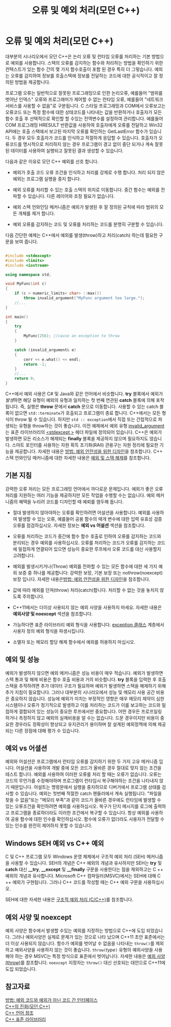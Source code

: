 ﻿---
title: 오류 및 예외 처리(모던 C++)
ms.date: 05/07/2019
ms.topic: conceptual
ms.assetid: a6c111d0-24f9-4bbb-997d-3db4569761b7
ms.openlocfilehash: bb27a92347b327e22afc4f6bb2fb248c12290cae
ms.sourcegitcommit: da32511dd5baebe27451c0458a95f345144bd439
ms.translationtype: HT
ms.contentlocale: ko-KR
ms.lasthandoff: 05/07/2019
ms.locfileid: "65222150"
---
# <a name="errors-and-exception-handling-modern-c"></a>오류 및 예외 처리(모던 C++)

대부분의 시나리오에서 모던 C++은 논리 오류 및 런타임 오류를 처리하는 기본 방법으로 예외를 사용합니다. 스택의 오류를 감지하는 함수와 처리하는 방법을 확인하기 위한 컨텍스트가 있는 함수 간의 몇 가지 함수호출이 포함 된 경우 특히 더 그렇습니다. 예외는 오류를 감지하여 정보를 호출스택에 정보를 전달하는 코드에 대한 공식적이고 잘 정의된 방법을 제공합니다.

프로그램 오류는 일반적으로 잘못된 프로그래밍으로 인한 논리오류, 예를들어 "범위를 벗어난 인덱스" 오류와 프로그래머가 제어할 수 없는 런타임 오류, 예를들어 "네트워크 서비스를 사용할 수 없음"로 구분됩니다. C 스타일 프로그래밍과 COM에서 오류보고는 오류코드 또는 특정 함수에 대한 상태코드를 나타내는 값을 반환하거나 호출자가 모든 함수 호출 후 선택적으로 확인할 할 수있는 전역변수를 설정하여 관리합니다. 예를들어 COM 프로그래밍 HRESULT 반환값을 사용하여 호출자에게 오류를 전달하고 Win32 API에는 호출 스택에서 보고된 마지막 오류를 확인하는 GetLastError 함수가 있습니다. 두 경우 모두 호출자가 코드를 인식하고 적절하게 응답할 수 있습니다. 호출자가 오류코드를 명시적으로 처리하지 않는 경우 프로그램이 경고 없이 중단 되거나 계속 잘못된 데이터를 사용하여 실행되고 잘못된 결과 생성할 수 있습니다.

다음과 같은 이유로 모던 C++ 예외를 선호 합니다.

- 예외가 호출 코드 오류 조건을 인식하고 처리를 강제로 수행 합니다. 처리 되지 않은 예외는 프로그램 실행을 중지 합니다.

- 예외 오류를 처리할 수 있는 호출 스택의 위치로 이동합니다. 중간 함수는 예외를 전파할 수 있습니다. 다른 레이어와 조정 필요가 없습니다.

- 예외 스택 언와인딩 메커니즘은 예외가 발생된 후 잘 정의된 규칙에 따라 범위의 모든 개체를 제거 합니다.

- 예외 오류를 감지하는 코드 및 오류를 처리하는 코드를 분명히 구분할 수 있습니다.

다음 간단한 예제는 C++에서 예외를 발생(throw)하고 처리(catch) 하는데 필요한 구문을 보여 줍니다.

```cpp

#include <stdexcept>
#include <limits>
#include <iostream>

using namespace std;

void MyFunc(int c)
{
    if (c > numeric_limits< char> ::max())
        throw invalid_argument("MyFunc argument too large.");
    //...
}

int main()
{
    try
    {
        MyFunc(256); //cause an exception to throw
    }

    catch (invalid_argument& e)
    {
        cerr << e.what() << endl;
        return -1;
    }
    //...
    return 0;
}
```

C++에서 예외 사용은 C# 및 Java와 같은 언어에서 비슷합니다. **try** 블록에서 예외가 *발생*하면 해당 유형이 예외의 유형과 일치하는 첫 번째 연관된 **catch** 블록에 의해 포착됩니다. 즉, 실행은 **throw** 문에서 **catch** 문으로 이동합니다. 사용할 수 있는 catch 블록이 없으면 `std::terminate`가 호출되고 프로그램이 종료 합니다. C++에서는 모든 형식이 throw 될 수 있습니다. 하지만 `std :: exception`에서 직접 또는 간접적으로 파생되는 유형을 throw하는 것이 좋습니다. 이전 예제에서 예외 유형 [invalid_argument](../standard-library/invalid-argument-class.md)는 표준 라이브러리의 [\<stdexcept >](../standard-library/stdexcept.md) 헤더 파일에 정의되어 있습니다. C++은 예외가 발생하면 모든 리소스가 해제되는 **finally** 블록을 제공하지 않으며 필요하지도 않습니다. 스마트 포인터를 사용하는 자원 획득 초기화(RAII) 관용구는 자원 정리에 필요한 기능을 제공합니다. 자세한 내용은 [방법: 예외 안전성을 위한 디자인](../cpp/how-to-design-for-exception-safety.md)을 참조합니다. C++ 스택 언와인딩 메커니즘에 대한 자세한 내용은 [예외 및 스택 해제](../cpp/exceptions-and-stack-unwinding-in-cpp.md)를 참조합니다.

## <a name="basic-guidelines"></a>기본 지침

강력한 오류 처리는 모든 프로그래밍 언어에서 까다로운 문제입니다. 예외가 좋은 오류 처리를 지원하는 여러 기능을 제공하지만 모든 작업을 수행할 수는 없습니다. 예외 메커니즘의 혜택을 누리려 코드를 디자인할 때 예뢰를 염두해 둡니다.

- 절대 발생하지 않아야하는 오류를 확인하려면 어설션을 사용합니다. 예외를 사용하여 발생할 수 있는 오류, 예를들어 공용 함수의 매개 변수에 대한 입력 유효성 검증 오류를 점검하십시오. 자세한 정보는 **예외 vs 어설션** 섹션을 참조합니다.

- 오류를 처리하는 코드가 중간에 함수 함수 호출로 인하여 오류를 감지하는 코드와 분리되는 경우 예외를 사용하십시오. 오류를 처리하는 코드가 오류를 감지하는 코드에 밀접하게 연결되어 있으면 성능이 중요한 루프에서 오류 코드를 대신 사용할지 고려합니다.

- 예외를 발생시키거나(Throw) 예외를 전파할 수 있는 모든 함수에 대한 세 가지 예외 보증 중 하나를 제공합니다: 강력한 보장, 기본 보장 또는 nothrow(noexcept) 보장 입니다. 자세한 내용은[방법: 예외 안전성을 위한 디자인](../cpp/how-to-design-for-exception-safety.md)을 참조합니다.

- 값에 따라 예외를 던져(throw) 처리(catch)합니다. 처리할 수 없는 것을 놓치지 않도록 주의합니다.

- C++11에서는 더이상 사용되지 않는 예외 사양을 사용하지 마세요. 자세한 내용은 **예외사양 및 noexcept** 섹션을 참조합니다.

- 가능하다면 표준 라이브러리 예외 형식을 사용합니다. [exception 클래스](../standard-library/exception-class.md) 계층에서 사용자 정의 예외 형식을 파생시킵니다.

- 소멸자 또는 메모리 할당 해제 함수에서 예외를 허용하지 마십시오.

## <a name="exceptions-and-performance"></a>예외 및 성능

예외가 발생하지 않으면 예외 메커니즘은 성능 비용이 매우 적습니다. 예외가 발생하면 스택 통과 및 해제 비용은 함수 호출 비용과 거의 비슷합니다. **try** 블록을 입력한 후 호출 스택을 추적하려면 추가 데이터 구조가 필요하며 예외가 발생하면 스택을 해제하기 위해 추가 지침이 필요합니다. 그러나 대부분의 시나리오에서 성능 및 메모리 사용 공간 비용은 중요하지 않습니다. 성능에 예외가 미치는 부정적인 영향은 매우 메모리 제약이 심한 시스템이나 오류가 정기적으로 발생하고 이를 처리하는 코드가 이를 보고하는 코드와 밀접하게 결합되어 있는 성능이 중요한 루프에서만 중요합니다. 어떤 경우든 프로프일링 하거나 측정하지 않고 예외의 실제비용을 알 수는 없습니다. 드문 경우이지만 비용이 중요한 경우라도 정확성이 향상되고 유지관리가 용이하며 잘 설계된 예외정책에 의해 제공되는 다른 장점에 대해 평가 수 있습니다.

## <a name="exceptions-vs-assertions"></a>예외 vs 어셜션

예외와 어설션은 프로그램에서 런타임 오류를 감지하기 위한 두 가지 고유 메커니즘 입니다. 어설션을 사용하여 개발 중에 모든 코드가 올바른 경우 절대로 맞지 않는 조건을 테스트 합니다. 예외를 사용하여 이러한 오류를 처리 할 때는 오류가 없습니다. 오류는 코드의 무언가를 수정해야하며 프로그램이 런타임시 복구해야하는 조건을 나타내지 않기 때문입니다. 어설트는 명령문에서 실행을 중지하므로 디버거에서 프로그램 상태를 검사할 수 있습니다. 예외는 첫번째 적절한 catch 핸들러에서 계속 실행됩니다. "파일을 찾을 수 없음"또는 "메모리 부족"과 같이 코드가 올바른 경우에도 런타임에 발생할 수 있는 오류조건을 확인하려면 예외를 사용하십시오. 복구가 단지 메시지를 로그에 출력하고 프로그램을 종료하더라도 이러한 조건에서 복구할 수 있습니다. 항상 예외를 사용하여 공용 함수에 대한 인수를 확인하십시오. 함수에 오류가 없더라도 사용자가 전달할 수 있는 인수를 완전히 제어하지 못할 수 있습니다.

## <a name="c-exceptions-versus-windows-seh-exceptions"></a>Windows SEH 예외 vs C++ 예외

C 및 C++ 프로그램 모두 Windows 운영 체제에서 구조적 예외 처리 (SEH) 메커니즘을 사용할 수 있습니다. SEH의 개념은 C++ 예외의 개념과 유사하지만 SEH는 **try** 및 **catch** 대신 **__try**, **__except** 및 **__finally** 구문을 사용한다는 점을 제외하고는 C ++ 예외의 개념과 유사합니다. Microsoft C++ 컴파일러(MSVC)에서는 SEH에 대해 C ++ 예외가 구현됩니다. 그러나 C++ 코드를 작성할 때는 C++ 예외 구문을 사용하십시오.

SEH에 대한 자세한 내용은 [구조적 예외 처리 (C/C++)](../cpp/structured-exception-handling-c-cpp.md)를 참조합니다.

## <a name="exception-specifications-and-noexcept"></a>예외 사양 및 noexcept

예외 사양은 함수에서 발생할 수있는 예외를 지정하는 방법으로 C++에 도입 되었습니다. 그러나 예외사양은 실제로 문제가 있는 것으로 나타 났으며 C++11 초안 표준에서는 더 이상 사용되지 않습니다. 함수가 예외를 벗어날 수 없음을 나타내는 `throw()`를 제외하고 예외사양을 사용하지 않는 것이 좋습니다. `throw(`*type*`)` 유형의 예외사양을 사용해야 하는 경우 MSVC는 특정 방식으로 표준에서 벗어납니다. 자세한 내용은 [예외 사양 (throw)](../cpp/exception-specifications-throw-cpp.md)를 참조합니다. `noexcept` 지정자는 `throw()` 대신 선호되는 대안으로 C++11에 도입 되었습니다.

## <a name="see-also"></a>참고자료

[방법: 예외 코드와 예외가 아닌 코드 간 인터페이스](../cpp/how-to-interface-between-exceptional-and-non-exceptional-code.md)<br/>
[C++의 진화(모던 C++)](../cpp/welcome-back-to-cpp-modern-cpp.md)<br/>
[C++ 언어 참조](../cpp/cpp-language-reference.md)<br/>
[C++ 표준 라이브러리](../standard-library/cpp-standard-library-reference.md)
